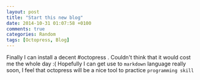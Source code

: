 ```yaml
---
layout: post
title: "Start this new blog"
date: 2014-10-31 01:07:58 +0100
comments: true
categories: Random
tags: [Octopress, Blog]
---
```

Finally I can install a decent #octopress . Couldn't think that it would cost me the whole day :(
Hopefully I can get use to `markdown` language really soon, I feel that octopress will be a nice tool to practice `programming skill`